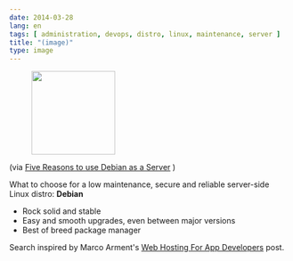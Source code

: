 ```yaml
---
date: 2014-03-28
lang: en
tags: [ administration, devops, distro, linux, maintenance, server ]
title: "(image)"
type: image
---
```


<figure>
<a
href="https://hugo.ferreira.cc/via-five-reasons-to-use-debian-as-a-server/attachment/134/"
rel="attachment"><img
src="/wp-content/uploads/2014/03/tumblr_n34h8zNLV21qz82meo1_1280-150x150.png"
width="150" height="150" /></a></figure>

(via [Five Reasons to use Debian as a
Server](http://www.pontikis.net/blog/five-reasons-to-use-debian-as-a-server)
)

What to choose for a low maintenance, secure and reliable server-side
Linux distro: **Debian**

-   Rock solid and stable
-   Easy and smooth upgrades, even between major versions
-   Best of breed package manager

Search inspired by Marco Arment's [Web Hosting For App
Developers](http://www.marco.org/2014/03/27/web-hosting-for-app-developers)
post.

